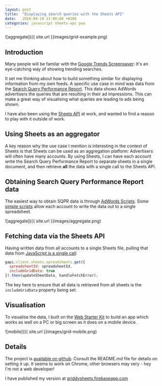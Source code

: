 ```yaml
---
layout: post
title:  "Displaying search queries with the Sheets API"
date:   2016-09-10 21:00:00 +0100
categories: javascript sheets-api pwa
---
```

![aggregate]({{ site.url }}images/grid-example.png)

## Introduction

Many people will be familar with the [Google Trends Screensaver](https://www.google.com/trends/hottrends/visualize?nrow=3&ncol=4):
It's an eye-catching way of showing trending searches.

It set me thinking about how to build something similar for displaying
information from my own feeds. A specific use case in mind was data from the
[Search Query Performance Report](https://developers.google.com/adwords/api/docs/appendix/reports/search-query-performance-report).
This data shows AdWords advertisers the queries that are resulting in their
ad impressions. This can make a great way of visualising what queries are
leading to ads being shown.

I have also been using the [Sheets API](https://developers.google.com/sheets/)
at work, and wanted to find a reason to play with it outside of work.

## Using Sheets as an aggregator

A key reason why the use case I mention is interesting in the context of Sheets
is that Sheets can be used as an aggregation platform: Advertisers will often
have many accounts. By using Sheets, I can have each account write the Search
Query Performance Report to separate sheets in a single document, and then
retrieve **all** the data with a single call to the Sheets API.

## Obtaining Search Query Performance Report data

The easiest way to obtain SQPR data is through [AdWords Scripts](https://developers.google.com/adwords/scripts/).
Some [simple scripts](https://github.com/plemont/griddysheets/tree/master/adwords_scripts)
allow each account to write the data out to a single spreadsheet.

![aggregate]({{ site.url }}images/aggregate.png)

## Fetching data via the Sheets API

Having written data from all accounts to a single Sheets file, pulling that
data from [JavaScript is a single call](https://github.com/plemont/griddysheets/blob/master/app/scripts/sheets.js):

```javascript
gapi.client.sheets.spreadsheets.get({
  spreadsheetId: spreadsheetId,
  includeGridData: true
}).then(updateSheetData, handleFetchError);
```

The key here to ensure that all data is retrieved from all sheets is the
`includeGridData` property being set.

## Visualisation

To visualise the data, I built on the [Web Starter Kit](https://github.com/google/web-starter-kit)
to build an app which works as well on a PC or big screen as it does on a mobile
device.

![mobile]({{ site.url }}images/grid-mobile.png)

## Details

The project is [available on github](https://github.com/plemont/griddysheets).
Consult the README.md file for details on setting it up. It seems to work on
Chrome, other browsers may very - hey I'm not a web developer!

I have published my version at [griddysheets.firebaseapp.com](https://griddysheets.firebaseapp.com)
